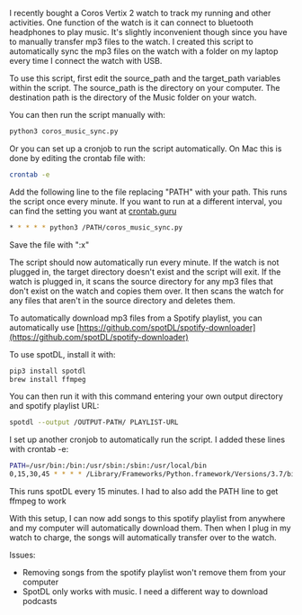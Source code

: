 I recently bought a Coros Vertix 2 watch to track my running and other activities. One function of the watch is it can connect to bluetooth headphones to play music. It's slightly inconvenient though since you have to manually transfer mp3 files to the watch. I created this script to automatically sync the mp3 files on the watch with a folder on my laptop every time I connect the watch with USB.

To use this script, first edit the source_path and the target_path variables within the script. The source_path is the directory on your computer. The destination path is the directory of the Music folder on your watch.

You can then run the script manually with:
```bash
python3 coros_music_sync.py
```

Or you can set up a cronjob to run the script automatically. On Mac this is done by editing the crontab file with:
```bash
crontab -e
```

Add the following line to the file replacing "PATH" with your path. This runs the script once every minute. If you want to run at a different interval, you can find the setting you want at [crontab.guru](https://crontab.guru/)
```bash
* * * * * python3 /PATH/coros_music_sync.py
```

Save the file with ":x"

The script should now automatically run every minute. If the watch is not plugged in, the target directory doesn't exist and the script will exit. If the watch is plugged in, it scans the source directory for any mp3 files that don't exist on the watch and copies them over. It then scans the watch for any files that aren't in the source directory and deletes them.

To automatically download mp3 files from a Spotify playlist, you can automatically use [https://github.com/spotDL/spotify-downloader](https://github.com/spotDL/spotify-downloader)

To use spotDL, install it with:
```bash
pip3 install spotdl
brew install ffmpeg
```

You can then run it with this command entering your own output directory and spotify playlist URL:
```bash
spotdl --output /OUTPUT-PATH/ PLAYLIST-URL
```

I set up another cronjob to automatically run the script. I added these lines with crontab -e:
```bash
PATH=/usr/bin:/bin:/usr/sbin:/sbin:/usr/local/bin
0,15,30,45 * * * * /Library/Frameworks/Python.framework/Versions/3.7/bin/spotdl --output /Users/chris/Music/Coros/spotdl https://open.spotify.com/playlist/2TaVlCCRsgE987W8baaC8i
```

This runs spotDL every 15 minutes. I had to also add the PATH line to get ffmpeg to work

With this setup, I can now add songs to this spotify playlist from anywhere and my computer will automatically download them. Then when I plug in my watch to charge, the songs will automatically transfer over to the watch.

Issues:
 - Removing songs from the spotify playlist won't remove them from your computer
 - SpotDL only works with music. I need a different way to download podcasts
